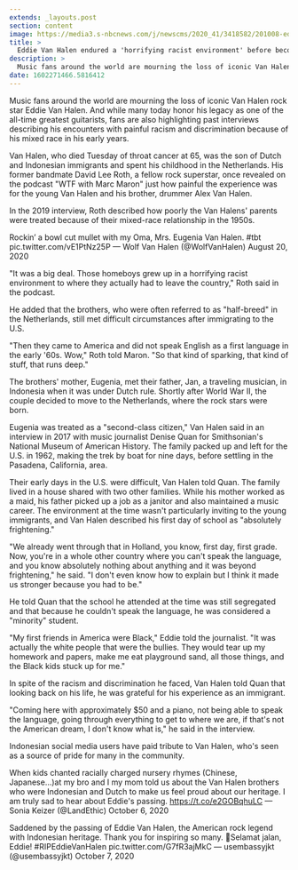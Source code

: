 ```yaml
--- 
extends: _layouts.post 
section: content 
image: https://media3.s-nbcnews.com/j/newscms/2020_41/3418582/201008-eddie-van-halen-mn-1501_67f335634e126ca2fa0ea7ce73c69f3d.nbcnews-fp-1200-630.jpg 
title: > 
  Eddie Van Halen endured a 'horrifying racist environment' before becoming a rock legend 
description: > 
  Music fans around the world are mourning the loss of iconic Van Halen rock star Eddie Van Halen.#tbt pic.twitter.com/vE1PtNz25P — Wolf Van Halen (@WolfVanHalen) August 20, 2020"It was a big deal.Their early days in the U.S. were difficult, Van Halen told Quan.The environment at the time wasn't particularly inviting to the young immigrants, and Van Halen described his first day of school as "absolutely frightening."https://t.co/e2GOBqhuLC — Sonia Keizer (@LandEthic) October 6, 2020Saddened by the passing of Eddie Van Halen, the American rock legend with Indonesian heritage. 
date: 1602271466.5816412 
--- 
```

Music fans around the world are mourning the loss of iconic Van Halen rock star Eddie Van Halen. And while many today honor his legacy as one of the all-time greatest guitarists, fans are also highlighting past interviews describing his encounters with painful racism and discrimination because of his mixed race in his early years.

Van Halen, who died Tuesday of throat cancer at 65, was the son of Dutch and Indonesian immigrants and spent his childhood in the Netherlands. His former bandmate David Lee Roth, a fellow rock superstar, once revealed on the podcast "WTF with Marc Maron" just how painful the experience was for the young Van Halen and his brother, drummer Alex Van Halen.

In the 2019 interview, Roth described how poorly the Van Halens' parents were treated because of their mixed-race relationship in the 1950s.

Rockin’ a bowl cut mullet with my Oma, Mrs. Eugenia Van Halen. #tbt pic.twitter.com/vE1PtNz25P — Wolf Van Halen (@WolfVanHalen) August 20, 2020

"It was a big deal. Those homeboys grew up in a horrifying racist environment to where they actually had to leave the country," Roth said in the podcast.

He added that the brothers, who were often referred to as "half-breed" in the Netherlands, still met difficult circumstances after immigrating to the U.S.

"Then they came to America and did not speak English as a first language in the early '60s. Wow," Roth told Maron. "So that kind of sparking, that kind of stuff, that runs deep."

The brothers' mother, Eugenia, met their father, Jan, a traveling musician, in Indonesia when it was under Dutch rule. Shortly after World War II, the couple decided to move to the Netherlands, where the rock stars were born.

Eugenia was treated as a "second-class citizen," Van Halen said in an interview in 2017 with music journalist Denise Quan for Smithsonian's National Museum of American History. The family packed up and left for the U.S. in 1962, making the trek by boat for nine days, before settling in the Pasadena, California, area.

Their early days in the U.S. were difficult, Van Halen told Quan. The family lived in a house shared with two other families. While his mother worked as a maid, his father picked up a job as a janitor and also maintained a music career. The environment at the time wasn't particularly inviting to the young immigrants, and Van Halen described his first day of school as "absolutely frightening."

"We already went through that in Holland, you know, first day, first grade. Now, you're in a whole other country where you can't speak the language, and you know absolutely nothing about anything and it was beyond frightening," he said. "I don't even know how to explain but I think it made us stronger because you had to be."

He told Quan that the school he attended at the time was still segregated and that because he couldn't speak the language, he was considered a "minority" student.

"My first friends in America were Black," Eddie told the journalist. "It was actually the white people that were the bullies. They would tear up my homework and papers, make me eat playground sand, all those things, and the Black kids stuck up for me."

In spite of the racism and discrimination he faced, Van Halen told Quan that looking back on his life, he was grateful for his experience as an immigrant.

"Coming here with approximately $50 and a piano, not being able to speak the language, going through everything to get to where we are, if that's not the American dream, I don't know what is," he said in the interview.

Indonesian social media users have paid tribute to Van Halen, who's seen as a source of pride for many in the community.

When kids chanted racially charged nursery rhymes (Chinese, Japanese...)at my bro and I my mom told us about the Van Halen brothers who were Indonesian and Dutch to make us feel proud about our heritage. I am truly sad to hear about Eddie's passing. https://t.co/e2GOBqhuLC — Sonia Keizer (@LandEthic) October 6, 2020

Saddened by the passing of Eddie Van Halen, the American rock legend with Indonesian heritage. Thank you for inspiring so many. 🎸Selamat jalan, Eddie! #RIPEddieVanHalen pic.twitter.com/G7fR3ajMkC — usembassyjkt (@usembassyjkt) October 7, 2020